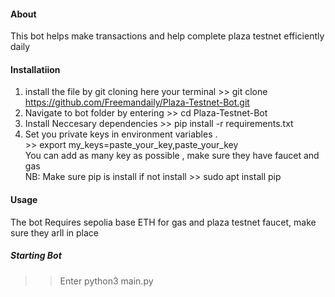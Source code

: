 #### About
This bot helps make transactions and help complete plaza testnet efficiently daily<br>

#### Installatiion
1. install the file  by git cloning  here your terminal >> git clone https://github.com/Freemandaily/Plaza-Testnet-Bot.git
2. Navigate to bot folder by entering >> cd Plaza-Testnet-Bot
3. Install Neccesary dependencies >> pip install -r requirements.txt
4. Set you private keys in environment variables .<br> >>  export my_keys=paste_your_key,paste_your_key <br>
   You can add as many key as possible , make sure they have faucet and gas <br>
NB: Make sure pip is install if not install >> sudo apt install pip

 #### Usage
 The bot Requires sepolia base ETH for gas and plaza testnet faucet, make sure they arll in place

##### Starting Bot
>> Enter  python3 main.py
 


